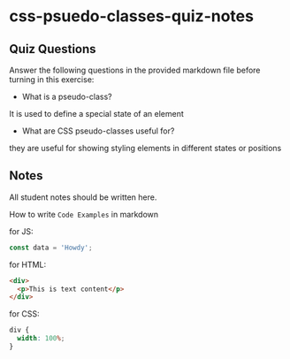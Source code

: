 # css-psuedo-classes-quiz-notes

## Quiz Questions

Answer the following questions in the provided markdown file before turning in this exercise:

- What is a pseudo-class?

It is used to define a special state of an element

- What are CSS pseudo-classes useful for?

they are useful for showing styling elements in different states or positions

## Notes

All student notes should be written here.

How to write `Code Examples` in markdown

for JS:

```javascript
const data = 'Howdy';
```

for HTML:

```html
<div>
  <p>This is text content</p>
</div>
```

for CSS:

```css
div {
  width: 100%;
}
```
